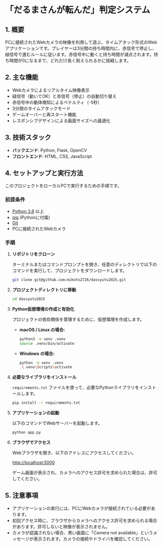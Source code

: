 # 「だるまさんが転んだ」判定システム

## 1. 概要

PCに接続されたWebカメラの映像を利用して遊ぶ、タイムアタック形式のWebアプリケーションです。プレイヤーは3分間の持ち時間内に、赤信号で停止し、緑信号で進むルールに従います。赤信号中に動くと持ち時間が減点されます。持ち時間が0になるまで、どれだけ長く耐えられるかに挑戦します。

## 2. 主な機能

- Webカメラによるリアルタイム映像表示
- 緑信号（動いてOK）と赤信号（停止）の自動切り替え
- 赤信号中の動体検知によるペナルティ（-5秒）
- 3分間のタイムアタックモード
- ゲームオーバーと再スタート機能
- レスポンシブデザインによる画面サイズへの最適化

## 3. 技術スタック

- **バックエンド**: Python, Flask, OpenCV
- **フロントエンド**: HTML, CSS, JavaScript

## 4. セットアップと実行方法

このプロジェクトをローカルPCで実行するための手順です。

### 前提条件

- [Python 3.8](https://www.python.org/downloads/) 以上
- [pip](https://pip.pypa.io/en/stable/installation/) (Pythonに付属)
- [Git](https://git-scm.com/downloads/)
- PCに接続されたWebカメラ

### 手順

1.  **リポジトリをクローン**

    ターミナルまたはコマンドプロンプトを開き、任意のディレクトリで以下のコマンドを実行して、プロジェクトをダウンロードします。

    ```bash
    git clone git@github.com:mikoto2726/dassyutu2025.git
    ```

2.  **プロジェクトディレクトリに移動**

    ```bash
    cd dassyutu2025
    ```

3.  **Python仮想環境の作成と有効化**

    プロジェクトの依存関係を管理するために、仮想環境を作成します。

    - **macOS / Linux の場合:**
      ```bash
      python3 -m venv .venv
      source .venv/bin/activate
      ```
    - **Windows の場合:**
      ```bash
      python -m venv .venv
      .\.venv\Scripts\activate
      ```

4.  **必要なライブラリをインストール**

    `requirements.txt` ファイルを使って、必要なPythonライブラリをインストールします。

    ```bash
    pip install -r requirements.txt
    ```

5.  **アプリケーションの起動**

    以下のコマンドでWebサーバーを起動します。

    ```bash
    python app.py
    ```

6.  **ブラウザでアクセス**

    Webブラウザを開き、以下のアドレスにアクセスしてください。

    [http://localhost:5000](http://localhost:5000)

    ゲーム画面が表示され、カメラへのアクセス許可を求められた場合は、許可してください。

## 5. 注意事項

- アプリケーションの実行には、PCにWebカメラが接続されている必要があります。
- 初回アクセス時に、ブラウザからカメラへのアクセス許可を求められる場合があります。許可しないと映像が表示されません。
- カメラが認識されない場合、黒い画面に「Camera not available」というメッセージが表示されます。カメラの接続やドライバを確認してください。

